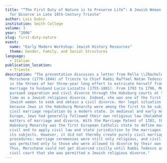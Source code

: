 ```yaml
---
title: "“The First Duty of Nature is to Preserve Life”: A Jewish Woman’s Plea
  for Divorce in Late 18th-Century Trieste"
author: Lois Dubin
institution: Smith College
volume: 3
year: "2006"
slug: first-duty-nature
event:
  name: "Early Modern Workshop: Jewish History Resources"
  theme: Gender, Family, and Social Structures
language:
  - Italian
publication_location:
  - Trieste
description: "The presentation discusses a letter from Relle \\[Rachele\\]
  Morschene (1770-1844) of Trieste to Chief Rabbi Raffael Natan Tedesco, written
  in the throes of her three-year long effort to extricate herself from her
  marriage to husband Lucio Luzzatto (1755-1801). From 1793 to 1796, Morschene
  pursued separation and civil divorce through the Habsburg courts at the same
  time as a Jewish religious divorce. Indeed, she was one of the first European
  Jewish women to seek and obtain a civil divorce. Her legal situation was novel
  because Jews in the Habsburg Monarchy were among the first to be subjected to
  civil marriage regulation by a modern state. In medieval and early modern
  Europe, Jews had generally followed their own religious law (Halakhah) for
  matters of marriage and divorce. With the Marriage Patent of 1783, the
  Habsburg Monarchy was the first European Catholic state to define marriage as
  civil and to apply civil law and state jurisdiction to the marriages of all
  its subjects. However, it did not thereby create purely civil marriage
  procedures: marriage ceremonies were still only religious, and civil divorce
  was permitted only to those who were allowed to divorce by their own religion.
  Thus, Morschene could not get divorced civilly until Rabbi Tedesco assured the
  civil court that she was permitted a Jewish religious divorce."
---
```

